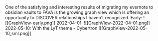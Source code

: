 One of the satisfying and interesting results of migrating my evernote to obsidian vaults to FAVA is the growing graph view which is offering an opportunity to DISCOVER relationships I haven't recognized. 
Early:
![[GraphView-early.png]]
2022-04-01: 
![[GraphView-2022-04-01.png]]
2022-05-10: With the LyT theme - Cybertron
![[GraphView-2022-05-10_sml.png]]